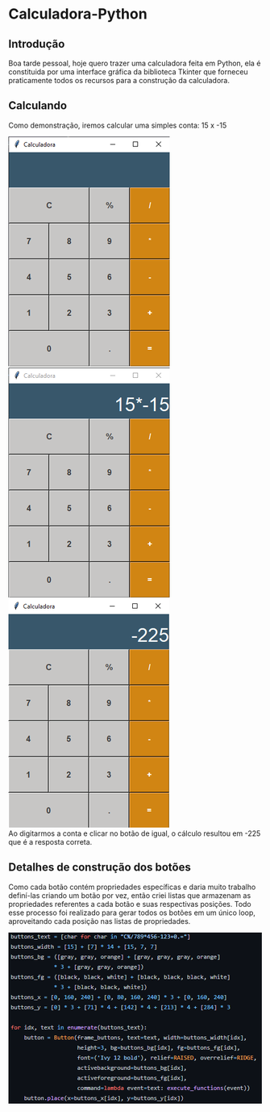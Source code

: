 # Calculadora-Python

## Introdução
Boa tarde pessoal, hoje quero trazer uma calculadora feita em Python, ela é constituida por uma
interface gráfica da biblioteca Tkinter que forneceu praticamente todos os recursos para a construção 
da calculadora.

<div>
  
</div>

## Calculando
Como demonstração, iremos calcular uma simples conta: 15 x -15
<div>
  <img src="https://github.com/EddieMC-Dev/Calculadora-Python/blob/main/calculadora_git.PNG?raw=true" >
  <img src="https://github.com/EddieMC-Dev/Calculadora-Python/blob/main/calculando_git.PNG">
  <img src="https://github.com/EddieMC-Dev/Calculadora-Python/blob/main/resultado_git.PNG">
</div>
Ao digitarmos a conta e clicar no botão de igual, o cálculo resultou em -225 que é a resposta correta.

## Detalhes de construção dos botões
Como cada botão contém propriedades específicas e daria muito trabalho definí-las criando um botão por vez, então
criei listas que armazenam as propriedades referentes a cada botão e suas respectivas posições. Todo esse processo
foi realizado para gerar todos os botões em um único loop, aproveitando cada posição nas listas de propriedades.
<div>
   <img src="https://github.com/EddieMC-Dev/Calculadora-Python/blob/main/botoes.PNG"> 
</div>
